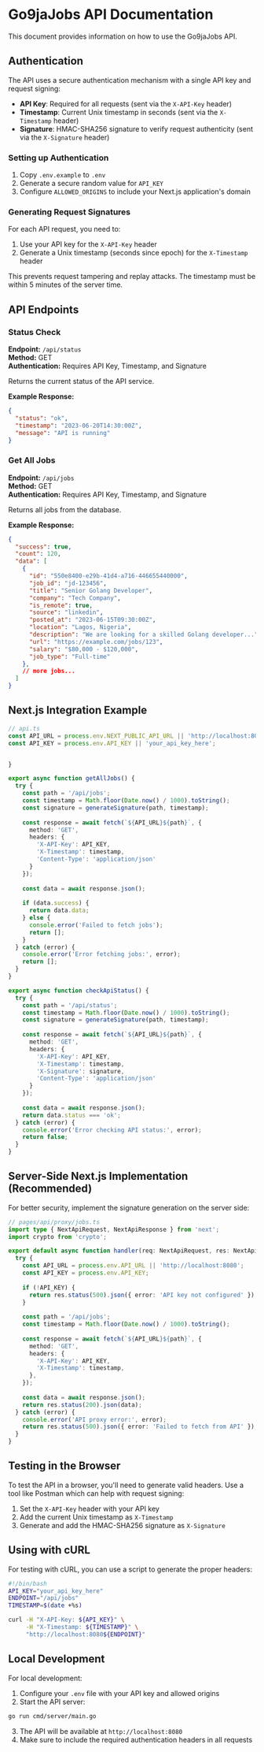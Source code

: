 # Go9jaJobs API Documentation

This document provides information on how to use the Go9jaJobs API.

## Authentication

The API uses a secure authentication mechanism with a single API key and request signing:

* **API Key**: Required for all requests (sent via the `X-API-Key` header)
* **Timestamp**: Current Unix timestamp in seconds (sent via the `X-Timestamp` header)
* **Signature**: HMAC-SHA256 signature to verify request authenticity (sent via the `X-Signature` header)

### Setting up Authentication

1. Copy `.env.example` to `.env`
2. Generate a secure random value for `API_KEY`
3. Configure `ALLOWED_ORIGINS` to include your Next.js application's domain

### Generating Request Signatures

For each API request, you need to:
1. Use your API key for the `X-API-Key` header
2. Generate a Unix timestamp (seconds since epoch) for the `X-Timestamp` header


This prevents request tampering and replay attacks. The timestamp must be within 5 minutes of the server time.

## API Endpoints

### Status Check

**Endpoint:** `/api/status`  
**Method:** GET  
**Authentication:** Requires API Key, Timestamp, and Signature

Returns the current status of the API service.

**Example Response:**
```json
{
  "status": "ok",
  "timestamp": "2023-06-20T14:30:00Z",
  "message": "API is running"
}
```

### Get All Jobs

**Endpoint:** `/api/jobs`  
**Method:** GET  
**Authentication:** Requires API Key, Timestamp, and Signature

Returns all jobs from the database.

**Example Response:**

```json
{
  "success": true,
  "count": 120,
  "data": [
    {
      "id": "550e8400-e29b-41d4-a716-446655440000",
      "job_id": "jd-123456",
      "title": "Senior Golang Developer",
      "company": "Tech Company",
      "is_remote": true,
      "source": "linkedin",
      "posted_at": "2023-06-15T09:30:00Z",
      "location": "Lagos, Nigeria",
      "description": "We are looking for a skilled Golang developer...",
      "url": "https://example.com/jobs/123",
      "salary": "$80,000 - $120,000",
      "job_type": "Full-time"
    },
    // more jobs...
  ]
}
```

## Next.js Integration Example

```typescript
// api.ts
const API_URL = process.env.NEXT_PUBLIC_API_URL || 'http://localhost:8080';
const API_KEY = process.env.API_KEY || 'your_api_key_here';


}

export async function getAllJobs() {
  try {
    const path = '/api/jobs';
    const timestamp = Math.floor(Date.now() / 1000).toString();
    const signature = generateSignature(path, timestamp);
    
    const response = await fetch(`${API_URL}${path}`, {
      method: 'GET',
      headers: {
        'X-API-Key': API_KEY,
        'X-Timestamp': timestamp,
        'Content-Type': 'application/json'
      }
    });
    
    const data = await response.json();
    
    if (data.success) {
      return data.data;
    } else {
      console.error('Failed to fetch jobs');
      return [];
    }
  } catch (error) {
    console.error('Error fetching jobs:', error);
    return [];
  }
}

export async function checkApiStatus() {
  try {
    const path = '/api/status';
    const timestamp = Math.floor(Date.now() / 1000).toString();
    const signature = generateSignature(path, timestamp);
    
    const response = await fetch(`${API_URL}${path}`, {
      method: 'GET',
      headers: {
        'X-API-Key': API_KEY,
        'X-Timestamp': timestamp,
        'X-Signature': signature,
        'Content-Type': 'application/json'
      }
    });
    
    const data = await response.json();
    return data.status === 'ok';
  } catch (error) {
    console.error('Error checking API status:', error);
    return false;
  }
}
```

## Server-Side Next.js Implementation (Recommended)

For better security, implement the signature generation on the server side:

```typescript
// pages/api/proxy/jobs.ts
import type { NextApiRequest, NextApiResponse } from 'next';
import crypto from 'crypto';

export default async function handler(req: NextApiRequest, res: NextApiResponse) {
  try {
    const API_URL = process.env.API_URL || 'http://localhost:8080';
    const API_KEY = process.env.API_KEY;
    
    if (!API_KEY) {
      return res.status(500).json({ error: 'API key not configured' });
    }
    
    const path = '/api/jobs';
    const timestamp = Math.floor(Date.now() / 1000).toString();
    
    const response = await fetch(`${API_URL}${path}`, {
      method: 'GET',
      headers: {
        'X-API-Key': API_KEY,
        'X-Timestamp': timestamp,
      },
    });
    
    const data = await response.json();
    return res.status(200).json(data);
  } catch (error) {
    console.error('API proxy error:', error);
    return res.status(500).json({ error: 'Failed to fetch from API' });
  }
}
```

## Testing in the Browser

To test the API in a browser, you'll need to generate valid headers. Use a tool like Postman which can help with request signing:

1. Set the `X-API-Key` header with your API key
2. Add the current Unix timestamp as `X-Timestamp`
3. Generate and add the HMAC-SHA256 signature as `X-Signature`

## Using with cURL

For testing with cURL, you can use a script to generate the proper headers:

```bash
#!/bin/bash
API_KEY="your_api_key_here"
ENDPOINT="/api/jobs"
TIMESTAMP=$(date +%s)

curl -H "X-API-Key: ${API_KEY}" \
     -H "X-Timestamp: ${TIMESTAMP}" \
     "http://localhost:8080${ENDPOINT}"
```

## Local Development

For local development:

1. Configure your `.env` file with your API key and allowed origins
2. Start the API server:
```bash
go run cmd/server/main.go
```
3. The API will be available at `http://localhost:8080`
4. Make sure to include the required authentication headers in all requests 